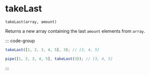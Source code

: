 # takeLast

`takeLast(array, amount)`

Returns a new array containing the last `amount` elements from `array`.

::: code-group

```ts [data-first]
takeLast([1, 2, 3, 4, 5], 3); // [3, 4, 5]
```

```ts [data-last]
pipe([1, 2, 3, 4, 5], takeLast(3)); // [3, 4, 5]
```

:::
